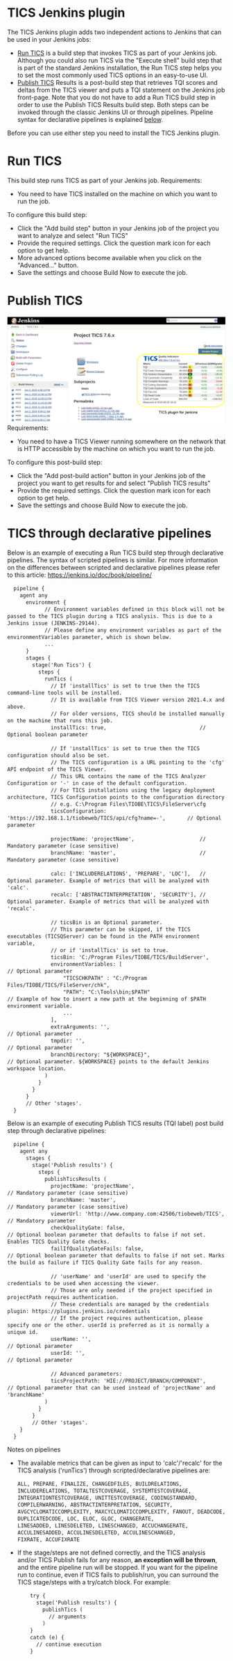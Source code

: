 # TICS Jenkins plugin
The TICS Jenkins plugin adds two independent actions to Jenkins that can be used in your Jenkins jobs:

* [Run TICS](#run-tics) is a build step that invokes TICS as part of your Jenkins job. Although you could also run TICS via the "Execute shell" build step that is part of the standard Jenkins installation, the Run TICS step helps you to set the most commonly used TICS options in an easy-to-use UI.
* [Publish TICS](#publish-tics) Results is a post-build step that retrieves TQI scores and deltas from the TICS viewer and puts a TQI statement on the Jenkins job front-page. Note that you do not have to add a Run TICS build step in order to use the Publish TICS Results build step.
Both steps can be invoked through the classic Jenkins UI or through pipelines. Pipeline syntax for declarative pipelines is explained [below](#tics-through-declarative-pipelines).

Before you can use either step you need to install the TICS Jenkins plugin.

# Run TICS
This build step runs TICS as part of your Jenkins job. Requirements:

* You need to have TICS installed on the machine on which you want to run the job.

To configure this build step:

* Click the "Add build step" button in your Jenkins job of the project you want to analyze and select "Run TICS"
* Provide the required settings. Click the question mark icon for each option to get help.
* More advanced options become available when you click on the "Advanced..." button.
* Save the settings and choose Build Now to execute the job.

# Publish TICS
![Jenkins-TICS-Plugin-Project](/src/main/webapp/jenkins-tics-plugin-project.png)
Requirements:

* You need to have a TICS Viewer running somewhere on the network that is HTTP accessible by the machine on which you want to run the job.

To configure this post-build step:

* Click the "Add post-build action" button in your Jenkins job of the project you want to get results for and select "Publish TICS results"
* Provide the required settings. Click the question mark icon for each option to get help.
* Save the settings and choose Build Now to execute the job.

# TICS through declarative pipelines
Below is an example of executing a Run TICS build step through declarative pipelines. The syntax of scripted pipelines is similar. For more information on the differences between scripted and declarative pipelines please refer to this article: https://jenkins.io/doc/book/pipeline/


      pipeline {
        agent any
          environment {
                // Environment variables defined in this block will not be passed to the TICS plugin during a TICS analysis. This is due to a Jenkins issue (JENKINS-29144).
                // Please define any environment variables as part of the environmentVariables parameter, which is shown below.
                ...
          }
          stages {
            stage('Run Tics') {
              steps {
                runTics (
                  // If 'installTics' is set to true then the TICS command-line tools will be installed.
                  // It is available from TICS Viewer version 2021.4.x and above.
                  // For older versions, TICS should be installed manually on the machine that runs this job.
                  installTics: true,                              // Optional boolean parameter
                  
                  // If 'installTics' is set to true then the TICS configuration should also be set.
                  // Τhe TICS configuration is a URL pointing to the 'cfg' API endpoint of the TICS Viewer.
                  // This URL contains the name of the TICS Analyzer Configuration or '-' in case of the default configuration.
                  // For TICS installations using the legacy deployment architecture, TICS Configuration points to the configuration directory
                  // e.g. C:\Program Files\TIOBE\TICS\FileServer\cfg
                  ticsConfiguration: 'https://192.168.1.1/tiobeweb/TICS/api/cfg?name=-',       // Optional parameter

                  projectName: 'projectName',                     // Mandatory parameter (case sensitive)
                  branchName: 'master',                           // Mandatory parameter (case sensitive)

                  calc: ['INCLUDERELATIONS', 'PREPARE', 'LOC'],   // Optional parameter. Example of metrics that will be analyzed with 'calc'.
                  recalc: ['ABSTRACTINTERPRETATION', 'SECURITY'], // Optional parameter. Example of metrics that will be analyzed with 'recalc'.

                  // ticsBin is an Optional parameter.
                  // This parameter can be skipped, if the TICS executables (TICSQServer) can be found in the PATH environment variable,
                  // or if 'installTics' is set to true.
                  ticsBin: 'C:/Program Files/TIOBE/TICS/BuildServer',
                  environmentVariables: [                                                   // Optional parameter
                      "TICSCHKPATH" : "C:/Program Files/TIOBE/TICS/FileServer/chk",
                      "PATH": "C:\Tools\bin;$PATH"                                          // Example of how to insert a new path at the beginning of $PATH environment variable.
                      ...
                  ],
                  extraArguments: '',                                                       // Optional parameter
                  tmpdir: '',                                                               // Optional parameter
                  branchDirectory: "${WORKSPACE}",                                          // Optional parameter. ${WORKSPACE} points to the default Jenkins workspace location.
                )
              }
            }
          }
          // Other 'stages'.
      }
        
Below is an example of executing Publish TICS results (TQI label) post build step through declarative pipelines:


      pipeline {
        agent any
          stages {
            stage('Publish results') {
              steps {
                publishTicsResults (
                  projectName: 'projectName',                               // Mandatory parameter (case sensitive)
                  branchName: 'master',                                     // Mandatory parameter (case sensitive)
                  viewerUrl: 'http://www.company.com:42506/tiobeweb/TICS',  // Mandatory parameter
                  checkQualityGate: false,                                  // Optional boolean parameter that defaults to false if not set. Enables TICS Quality Gate checks.
                  failIfQualityGateFails: false,                            // Optional boolean parameter that defaults to false if not set. Marks the build as failure if TICS Quality Gate fails for any reason.

                  // 'userName' and 'userId' are used to specify the credentials to be used when accessing the viewer.
                  // Those are only needed if the project specified in projectPath requires authentication.
                  // These credentials are managed by the credentials plugin: https://plugins.jenkins.io/credentials
                  // If the project requires authentication, please specify one or the other. userId is preferred as it is normally a unique id.
                  userName: '',                                             // Optional parameter
                  userId: '',                                               // Optional parameter

                  // Advanced parameters:
                  ticsProjectPath: 'HIE://PROJECT/BRANCH/COMPONENT',        // Optional parameter that can be used instead of 'projectName' and 'branchName'
                )
              }
            }
            // Other 'stages'.
        }
      }

Notes on pipelines

* The available metrics that can be given as input to 'calc'/'recalc' for the TICS analysis ('runTics') through scripted/declarative pipelines are:

      ALL, PREPARE, FINALIZE, CHANGEDFILES, BUILDRELATIONS, INCLUDERELATIONS, TOTALTESTCOVERAGE, SYSTEMTESTCOVERAGE, 
      INTEGRATIONTESTCOVERAGE, UNITTESTCOVERAGE, CODINGSTANDARD, COMPILERWARNING, ABSTRACTINTERPRETATION, SECURITY, 
      AVGCYCLOMATICCOMPLEXITY, MAXCYCLOMATICCOMPLEXITY, FANOUT, DEADCODE, DUPLICATEDCODE, LOC, ELOC, GLOC, CHANGERATE, 
      LINESADDED, LINESDELETED, LINESCHANGED, ACCUCHANGERATE, ACCULINESADDED, ACCULINESDELETED, ACCULINESCHANGED, 
      FIXRATE, ACCUFIXRATE
      
* If the stage/steps are not defined correctly, and the TICS analysis and/or TICS Publish fails for any reason, **an exception will be thrown**, and the entire pipeline run will be stopped. If you want for the pipeline run to continue, even if TICS fails to publish/run, you can surround the TICS stage/steps with a try/catch block. For example:

          try {
            stage('Publish results') {
              publishTics (
                // arguments
              )
          }
          catch (e) {
            // continue execution
          }

